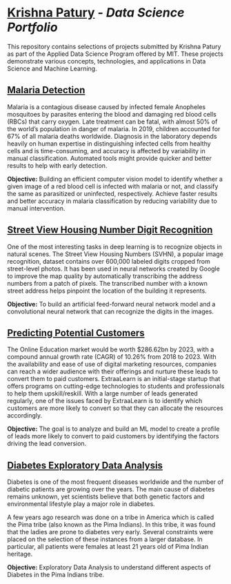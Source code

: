 # <a href="https://www.linkedin.com/in/krishnapatury/" rel="nofollow">Krishna Patury</a> - <i>Data Science Portfolio</i>


This repository contains selections of projects submitted by Krishna Patury as part of the Applied Data Science Program offered by MIT. These projects demonstrate various concepts, technologies, and applications in Data Science and Machine Learning.


## <a href="https://github.com/krishnapatury/DataScience/blob/main/KrishnaPatury_Malaria_Detection.ipynb" rel="nofollow">Malaria Detection</a> 
Malaria is a contagious disease caused by infected female Anopheles mosquitoes by parasites entering the blood and damaging red blood cells (RBCs) that carry oxygen. Late treatment can be fatal, with almost 50% of the world’s population in danger of malaria. In 2019, children accounted for 67% of all malaria deaths worldwide. Diagnosis in the laboratory depends heavily on human expertise in distinguishing infected cells from healthy cells and is time-consuming, and accuracy is affected by variability in manual classification. Automated tools might provide quicker and better results to help with early detection.

<b>Objective:</b>
Building an efficient computer vision model to identify whether a given image of a red blood cell is infected with malaria or not, and classify the same as parasitized or uninfected, respectively. Achieve faster results and better accuracy in malaria classification by reducing variability due to manual intervention.


## <a href="https://github.com/krishnapatury/DataScience/blob/main/DeepLearning_SVHN_Digit_Recognition.ipynb" rel="nofollow">Street View Housing Number Digit Recognition</a> 
One of the most interesting tasks in deep learning is to recognize objects in natural scenes. The Street View Housing Numbers (SVHN), a popular image recognition, dataset contains over 600,000 labeled digits cropped from street-level photos. It has been used in neural networks created by Google to improve the map quality by automatically transcribing the address numbers from a patch of pixels. The transcribed number with a known street address helps pinpoint the location of the building it represents.

<b>Objective:</b>
To build an artificial feed-forward neural network model and a convolutional neural network that can recognize the digits in the images.


## <a href="https://github.com/krishnapatury/DataScience/blob/main/Classification_DecisionTrees_RandomForest.ipynb" rel="nofollow">Predicting Potential Customers</a> 
The Online Education market would be worth $286.62bn by 2023, with a compound annual growth rate (CAGR) of 10.26% from 2018 to 2023. With the availability and ease of use of digital marketing resources, companies can reach a wider audience with their offerings and nurture these leads to convert them to paid customers. ExtraaLearn is an initial-stage startup that offers programs on cutting-edge technologies to students and professionals to help them upskill/reskill. With a large number of leads generated regularly, one of the issues faced by ExtraaLearn is to identify which customers are more likely to convert so that they can allocate the resources accordingly. 

<b>Objective:</b>
The goal is to analyze and build an ML model to create a profile of leads more likely to convert to paid customers by identifying the factors driving the lead conversion.


## <a href="https://github.com/krishnapatury/DataScience/blob/main/Pima_Indians_Diabetes_Analysis.ipynb" rel="nofollow">Diabetes Exploratory Data Analysis</a>

Diabetes is one of the most frequent diseases worldwide and the number of diabetic patients are growing over the years. The main cause of diabetes remains unknown, yet scientists believe that both genetic factors and environmental lifestyle play a major role in diabetes.

A few years ago research was done on a tribe in America which is called the Pima tribe (also known as the Pima Indians). In this tribe, it was found that the ladies are prone to diabetes very early. Several constraints were placed on the selection of these instances from a larger database. In particular, all patients were females at least 21 years old of Pima Indian heritage.

<b>Objective:</b>
Exploratory Data Analysis to understand different aspects of Diabetes in the Pima Indians tribe.

